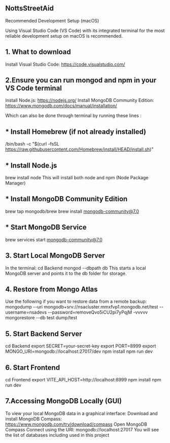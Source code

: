 ## NottsStreetAid

Recommended Development Setup (macOS)

Using Visual Studio Code (VS Code) with its integrated terminal for the most reliable development setup on macOS is recommended.
## 1. What to download
Install Visual Studio Code: https://code.visualstudio.com/
## 2.Ensure you can run mongod and npm in your VS Code terminal
Install Node.js: https://nodejs.org/
Install MongoDB Community Edition: https://www.mongodb.com/docs/manual/installation/

Which can also be done through terminal by running these lines :
## * Install Homebrew (if not already installed)
/bin/bash -c "$(curl -fsSL https://raw.githubusercontent.com/Homebrew/install/HEAD/install.sh)"
## * Install Node.js
brew install node
This will install both node and npm (Node Package Manager)
## * Install MongoDB Community Edition
brew tap mongodb/brew
brew install mongodb-community@7.0
## * Start MongoDB Service
brew services start mongodb-community@7.0

## 3. Start Local MongoDB Server
In the terminal:
cd Backend
mongod --dbpath db
This starts a local MongoDB server and points it to the db folder for storage.
## 4. Restore from Mongo Atlas
Use the following if you want to restore data from a remote backup:
mongodump --uri mongodb+srv://nsacluster.mmxfvp1.mongodb.net/test --username=nsadevs --password=removeQvo5iCU2pi7yPqjM -vvvvv
mongorestore --db test dump/test
## 5. Start Backend Server
cd Backend
export SECRET=your-secret-key
export PORT=8999
export MONGO_URI=mongodb://localhost:27017/dev
npm install
npm run dev
## 6. Start Frontend
cd Frontend
export VITE_API_HOST=http://localhost:8999
npm install
npm run dev

## 7.Accessing MongoDB Locally (GUI)

To view your local MongoDB data in a graphical interface:
Download and install MongoDB Compass: https://www.mongodb.com/try/download/compass
Open MongoDB Compass
Connect using the URI:
mongodb://localhost:27017
You will see the list of databases including used in this project
